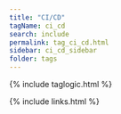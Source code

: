 ```yaml
---
title: "CI/CD"
tagName: ci_cd
search: include
permalink: tag_ci_cd.html
sidebar: ci_cd_sidebar
folder: tags
---
```

{% include taglogic.html %}

{% include links.html %}
